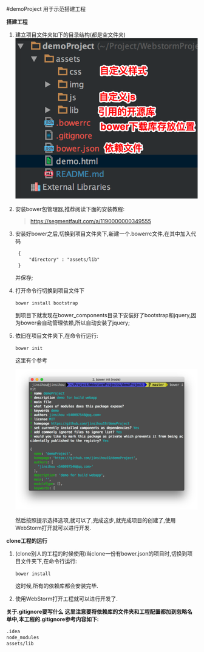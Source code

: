 
#demoProject
用于示范搭建工程

**搭建工程**

1. 建立项目文件夹如下的目录结构(都是空文件夹)
    ![](assets/img/1.png)

2. 安装bower包管理器,推荐阅读下面的安装教程:

    >https://segmentfault.com/a/1190000000349555

3. 安装好bower之后,切换到项目文件夹下,新建一个.bowerrc文件,在其中加入代码
    
        {
            "directory" : "assets/lib"
        }

    并保存;

4. 打开命令行切换到项目文件下

    `` bower install bootstrap ``
    
    到项目下就发现在bower_components目录下安装好了bootstrap和jquery,因为bower会自动管理依赖,所以自动安装了jquery;

5. 依旧在项目文件夹下,在命令行运行:

    ``bower init``
    
    这里有个参考
     
     ![](assets/img/2.png)
    
    然后按照提示选择选项,就可以了,完成这步,就完成项目的创建了,使用WebStorm打开就可以进行开发.
   

**clone工程的运行**

1. (clone别人的工程的时候使用)当clone一份有bower.json的项目时,切换到项目文件夹下,在命令行运行:

    ``bower install``
    
    这时候,所有的依赖库都会安装完毕.
    
2. 使用WebStorm打开工程就可以进行开发了.
    
    
    
**关于.gitignore要写什么**
**这里注意要将依赖库的文件夹和工程配置都加到忽略名单中,本工程的.gitignore参考内容如下:**

    .idea
    node_modules
    assets/lib